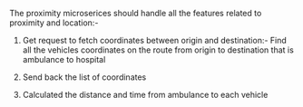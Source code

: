 The proximity microserices should handle all the features related to proximity and location:-
1. Get request to fetch coordinates between origin and destination:- Find all the vehicles coordinates on the route from origin to destination that is ambulance to hospital
2. Send back the list of coordinates 

3. Calculated the distance and time from ambulance to each vehicle